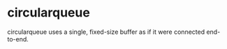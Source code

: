 # circularqueue

circularqueue uses a single, fixed-size buffer as if it were connected end-to-end.
